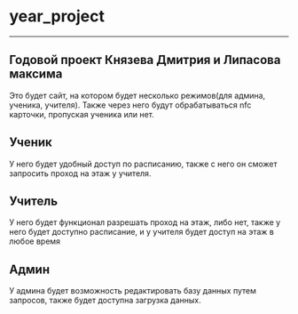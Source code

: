 # year_project
-------------------
Годовой проект Князева Дмитрия и Липасова максима
------------------
Это будет сайт, на котором будет несколько режимов(для админа, ученика, учителя).
Также через него будут обрабатываться nfc карточки, пропуская ученика или нет.

Ученик
-----------------
У него будет удобный доступ по расписанию, также с него он сможет запросить проход на этаж у учителя.

Учитель
-----------------
У него будет функционал разрешать проход на этаж, либо нет, также у него будет доступно расписание, и у учителя будет доступ на этаж в любое время

Админ 
-----------------
У админа будет возможность редактировать базу данных путем запросов, также будет доступна загрузка данных.
